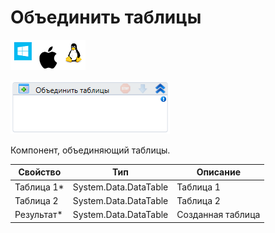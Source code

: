 # Объединить таблицы

![](<../../../../.gitbook/assets/image (100) (1) (1) (1) (1) (2) (221).png>)

![](<../../../../.gitbook/assets/image (341).png>)

Компонент, объединяющий таблицы.

| Свойство    | Тип                   | Описание          |
| ----------- | --------------------- | ----------------- |
| Таблица 1\* | System.Data.DataTable | Таблица 1         |
| Таблица 2   | System.Data.DataTable | Таблица 2         |
| Результат\* | System.Data.DataTable | Созданная таблица |
